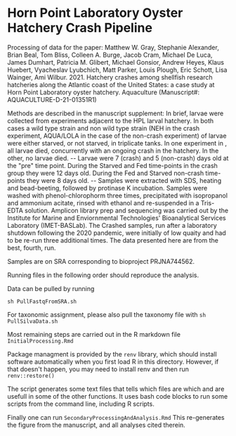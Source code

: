 # Horn Point Laboratory Oyster Hatchery Crash Pipeline

Processing of data for the paper:
Matthew W. Gray, Stephanie Alexander, Brian Beal, Tom Bliss, Colleen A. Burge, Jacob Cram, Michael De Luca, James Dumhart, Patricia M. Glibert, Michael Gonsior, Andrew Heyes, Klaus Huebert, Vyacheslav Lyubchich, Matt Parker, Louis Plough, Eric Schott, Lisa Wainger, Ami Wilbur. 2021. Hatchery crashes among shellfish research hatcheries along the Atlantic coast of the United States: a case study at Horn Point Laboratory oyster hatchery. Aquaculture (Manuscript#: AQUACULTURE-D-21-01351R1)

Methods are described in the manuscript supplement: In brief, larvae were collected from experiments adjacent to the HPL larval hatchery. In both cases a wild type strain and non wild type strain (NEH in the crash experiment, AQUA/LOLA in the case of the non-crash experiment) of larvae were either starved, or not starved, in triplicate tanks. In one experiment in , all larvae died, concurrently with an ongoing crash in the hatchery. In the other, no larvae died. -- Larvae were 7 (crash) and 5 (non-crash) days old at the "pre" time point. During the Starved and Fed time-points in the crash group they were 12 days old. During the Fed and Starved non-crash time-points they were 8 days old. -- Samples were extracted with SDS, heating and bead-beeting, followed by protinase K incubation. Samples were washed with phenol-chlorophorm three times, precipitated with isopropanol and ammonium acitate, rinsed with ethanol and re-suspended in a Tris-EDTA solution. Amplicon library prep and sequencing was carried out by the Institute for Marine and Enviornmental Technologies' Bioanalytical Services Laboratory (IMET-BASLab). The Crashed samples, run after a laboratory shutdown following the 2020 pandemic, were initially of low quaity and had to be re-run three additional times. The data presented here are from the best, fourth, run.

Samples are on SRA corresponding to bioproject PRJNA744562.

Running files in the following order should reproduce the analysis.

Data can be pulled by running

`sh PullFastqFromSRA.sh`

For taxonomic assignment, please also pull the taxonomy file with
`sh PullSilvaData.sh`


Most remaining steps are carried out in the R markdown file 
`InitialProcessing.Rmd`

Package managment is provided by the `renv` library, which should install software automatically when you first load R in this directory. However, if that doesn't happen, you may need to install renv and then run `renv::restore()`

The script generates some text files that tells which files are which and are usefull in some of the other functions. It uses bash code blocks to run some scripts from the command line, including R scripts.

Finally one can run 
`SecondaryProcessingAndAnalysis.Rmd` 
This re-generates the figure from the manuscript, and all analyses cited therein.